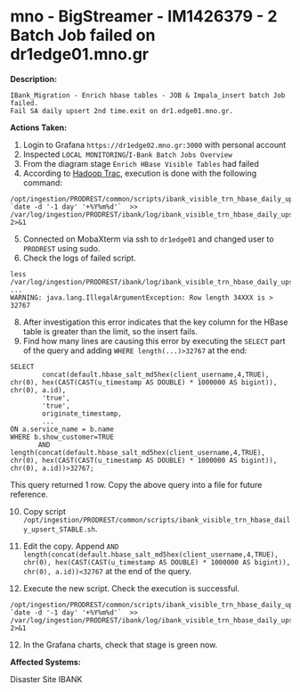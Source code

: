 # mno - BigStreamer - IM1426379 - 2 Batch Job failed on dr1edge01.mno.gr

<b>Description:</b>

```
IBank_Migration - Enrich hbase tables - JOB & Impala_insert batch Job failed.
Fail SA daily upsert 2nd time.exit on dr1.edge01.mno.gr.
```

<b>Actions Taken:</b>

1. Login to Grafana `https://dr1edge02.mno.gr:3000` with personal account
2. Inspected `LOCAL MONITORING`/`I-Bank Batch Jobs Overview` 
3. From the diagram stage `Enrich HBase Visible Tables` had failed
4. According to [Hadoop Trac](http://999.999.999.999/trac/hadoop/wiki/dev/project/mno/support), execution is done with the following command:
```
/opt/ingestion/PRODREST/common/scripts/ibank_visible_trn_hbase_daily_upsert_STABLE.sh `date -d '-1 day' '+%Y%m%d'`  >> /var/log/ingestion/PRODREST/ibank/log/ibank_visible_trn_hbase_daily_upsert.log 2>&1
```
5. Connected  on MobaXterm via ssh to `dr1edge01` and changed user to `PRODREST` using sudo.
7. Check the logs of failed script.
```
less /var/log/ingestion/PRODREST/ibank/log/ibank_visible_trn_hbase_daily_upsert.log
...
WARNING: java.lang.IllegalArgumentException: Row length 34XXX is > 32767
```

8. After investigation this error indicates that the key column for the HBase table is greater than the limit, so the insert fails.
9. Find how many lines are causing this error by executing the `SELECT` part of the query and adding `WHERE length(...)>32767` at the end:
```
SELECT
        concat(default.hbase_salt_md5hex(client_username,4,TRUE), chr(0), hex(CAST(CAST(u_timestamp AS DOUBLE) * 1000000 AS bigint)), chr(0), a.id),
        'true',
        'true',
        originate_timestamp,
        ...
ON a.service_name = b.name
WHERE b.show_customer=TRUE
       AND length(concat(default.hbase_salt_md5hex(client_username,4,TRUE), chr(0), hex(CAST(CAST(u_timestamp AS DOUBLE) * 1000000 AS bigint)), chr(0), a.id))>32767;
```

This query returned 1 row. Copy the above query into a file for future reference.

10. Copy script `/opt/ingestion/PRODREST/common/scripts/ibank_visible_trn_hbase_daily_upsert_STABLE.sh`.

11. Edit the copy. Append `AND length(concat(default.hbase_salt_md5hex(client_username,4,TRUE), chr(0), hex(CAST(CAST(u_timestamp AS DOUBLE) * 1000000 AS bigint)), chr(0), a.id))<32767` at the end of the query.

11. Execute the new script. Check the execution is successful.
```
/opt/ingestion/PRODREST/common/scripts/ibank_visible_trn_hbase_daily_upsert_STABLE.sh.pqr `date -d '-1 day' '+%Y%m%d'`  >> /var/log/ingestion/PRODREST/ibank/log/ibank_visible_trn_hbase_daily_upsert.log 2>&1
```

12. In the Grafana charts, check that stage is green now.


<b>Affected Systems:</b>

Disaster Site IBANK

